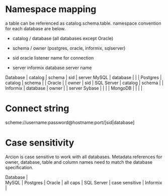 # Namespace mapping

a table can be referenced as catalog.schema.table. 
namespace convention for each database are below.

- catalog / database (all databases except Oracle)
- schema / owner (postgres, oracle, informix, sqlserver)

- sid oracle listener name for connection 
- server informix database server name

Database    | catalog   | schema    | sid   | server 
MySQL       | database  |           |       |
Postgres    | catalog   | schema    |       |
Oracle      |           | owner     | sid   |
SQL Server  | catalog   | schema    |       |
Informix    | database  | owner     |       | server
Sybase      |           |           |       |
MongoDB     |           |           |       |

# Connect string

scheme://username:password@hostname:port/[sid|database]

# Case sensitivity 

Arcion is case sensitive to work with all databases. 
Metadata references for owner, database, table and column names need to match the database specification. 

Database    |  
MySQL       | 
Postgres    | 
Oracle      | all caps       |
SQL Server  | case sensitive |
Informix    | 

